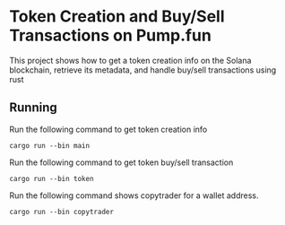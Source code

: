 # Token Creation and Buy/Sell Transactions on Pump.fun

This project shows how to get a token creation info on the Solana blockchain, retrieve its metadata, and handle buy/sell transactions using rust

## Running

Run the following command to get token creation info

```
cargo run --bin main
```

Run the following command to get token buy/sell transaction

```
cargo run --bin token
```
Run the following command shows copytrader for a wallet address.
```
cargo run --bin copytrader
```
